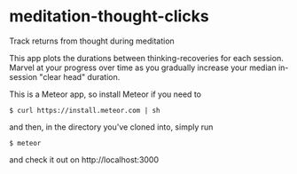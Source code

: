 meditation-thought-clicks
=========================

Track returns from thought during meditation

This app plots the durations between thinking-recoveries for each session. 
Marvel at your progress over time as you gradually increase your 
median in-session "clear head" duration.

This is a Meteor app, so install Meteor if you need to

    $ curl https://install.meteor.com | sh

and then, in the directory you've cloned into, simply run

    $ meteor
    
and check it out on http://localhost:3000
